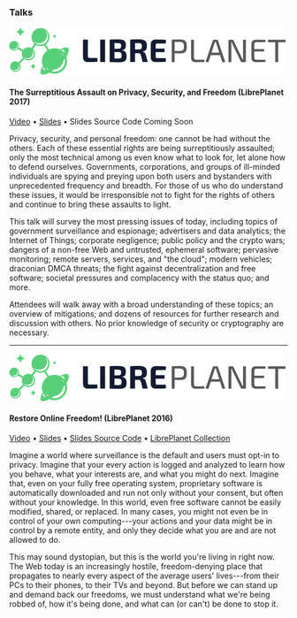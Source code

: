 ### Talks

[![LibrePlanet 2017][lp2017-logo]][lp2017]

#### The Surreptitious Assault on Privacy, Security, and Freedom (LibrePlanet 2017)

[Video][sapsf-video] • [Slides][sapsf-slides-pdf]
• Slides Source Code Coming Soon

Privacy, security, and personal freedom: one cannot be had without the
others.  Each of these essential rights are being surreptitiously
assaulted; only the most technical among us even know what to look for, let
alone how to defend ourselves.  Governments, corporations, and groups of
ill-minded individuals are spying and preying upon both users and bystanders
with unprecedented frequency and breadth.  For those of us who do understand
these issues, it would be irresponsible not to fight for the rights of
others and continue to bring these assaults to light.

This talk will survey the most pressing issues of today, including topics of
government surveillance and espionage; advertisers and data analytics; the
Internet of Things; corporate negligence; public policy and the crypto
wars; dangers of a non-free Web and untrusted, ephemeral software; pervasive
monitoring; remote servers, services, and "the cloud"; modern vehicles;
draconian DMCA threats; the fight against decentralization and free
software; societal pressures and complacency with the status quo; and more.

Attendees will walk away with a broad understanding of these topics; an
overview of mitigations; and dozens of resources for further research and
discussion with others.  No prior knowledge of security or cryptography are
necessary.

-----

[![LibrePlanet 2017][lp2017-logo]][lp2017]

#### Restore Online Freedom! (LibrePlanet 2016)

[Video][rof] • [Slides][slides-pdf] • [Slides Source Code][slides-src]
• [LibrePlanet Collection][collection]

Imagine a world where surveillance is the default and users must opt-in to
privacy.  Imagine that your every action is logged and analyzed to learn how
you behave, what your interests are, and what you might do next.  Imagine
that, even on your fully free operating system, proprietary software is
automatically downloaded and run not only without your consent, but often
without your knowledge.  In this world, even free software cannot be easily
modified, shared, or replaced.  In many cases, you might not even be in
control of your own computing---your actions and your data might be in
control by a remote entity, and only they decide what you are and are not
allowed to do.

This may sound dystopian, but this is the world you're living in right
now.  The Web today is an increasingly hostile, freedom-denying place that
propagates to nearly every aspect of the average users' lives---from their
PCs to their phones, to their TVs and beyond.  But before we can stand up
and demand back our freedoms, we must understand what we're being robbed of,
how it's being done, and what can (or can't) be done to stop it.

[rof]: https://media.libreplanet.org/u/libreplanet/m/restore-online-freedom/
[slides-pdf]: https://media.libreplanet.org/u/libreplanet/m/restore-online-freedom-14bf/
[slides-src]: https://gitlab.com/mikegerwitz/online-freedom
[collection]: https://media.libreplanet.org/u/libreplanet/collection/restore-online-freedom/

[lp2016]: https://www.libreplanet.org/2016/
[lp2016-logo]: /images/lp-no-year.png

[sapsf-slides-pdf]: /talks/sapsf
[sapsf-video]: https://media.libreplanet.org/u/libreplanet/m/the-surreptitious-assault-on-privacy-security-and-freedom/

[lp2017]: https://www.libreplanet.org/2017/
[lp2017-logo]: /images/lp-no-year.png
